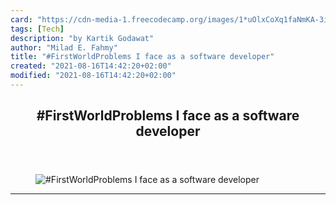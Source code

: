 ```yaml
---
card: "https://cdn-media-1.freecodecamp.org/images/1*uOlxCoXq1faNmKA-3ie2Bg.jpeg"
tags: [Tech]
description: "by Kartik Godawat"
author: "Milad E. Fahmy"
title: "#FirstWorldProblems I face as a software developer"
created: "2021-08-16T14:42:20+02:00"
modified: "2021-08-16T14:42:20+02:00"
---
```

<div class="site-wrapper">
<main id="site-main" class="site-main outer">
<div class="inner">
<article class="post-full post tag-tech tag-technology tag-startup tag-software-development tag-life-lessons ">
<header class="post-full-header">
<h1 class="post-full-title">#FirstWorldProblems I face as a software developer</h1>
</header>
<figure class="post-full-image">
<picture>
<source media="(max-width: 700px)" sizes="1px" srcset="data:image/gif;base64,R0lGODlhAQABAIAAAAAAAP///yH5BAEAAAAALAAAAAABAAEAAAIBRAA7 1w">
<source media="(min-width: 701px)" sizes="(max-width: 800px) 400px,
(max-width: 1170px) 700px,
1400px" srcset="https://cdn-media-1.freecodecamp.org/images/1*uOlxCoXq1faNmKA-3ie2Bg.jpeg 300w,
https://cdn-media-1.freecodecamp.org/images/1*uOlxCoXq1faNmKA-3ie2Bg.jpeg 600w,
https://cdn-media-1.freecodecamp.org/images/1*uOlxCoXq1faNmKA-3ie2Bg.jpeg 1000w,
https://cdn-media-1.freecodecamp.org/images/1*uOlxCoXq1faNmKA-3ie2Bg.jpeg 2000w">
<img onerror="this.style.display='none'" src="https://cdn-media-1.freecodecamp.org/images/1*uOlxCoXq1faNmKA-3ie2Bg.jpeg" alt="#FirstWorldProblems I face as a software developer">
</picture>
</figure>
<section class="post-full-content">
<div class="post-content medium-migrated-article">
</div>
<hr>
</section>
</article>
</div>
</main>
</div>
<!-- Google Tag Manager (noscript) -->
<!-- End Google Tag Manager (noscript) -->
